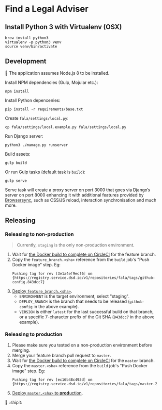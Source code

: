 # Find a Legal Adviser

## Install Python 3 with Virtualenv (OSX)

```
brew install python3
virtualenv -p python3 venv
source venv/bin/activate
```

## Development

:memo: The application assumes Node.js 8 to be installed.

Install NPM dependencies (Gulp, Mojular etc.):

```
npm install
```

Install Python depencenies:

```
pip install -r requirements/base.txt
```

Create `fala/settings/local.py`:
```
cp fala/settings/local.example.py fala/settings/local.py
```

Run Django server:

```
python3 ./manage.py runserver
```

Build assets:
```
gulp build
```

Or run Gulp tasks (default task is `build`):

```
gulp serve
```

Serve task will create a proxy server on port 3000 that goes via Django’s server on port 8000 enhancing it with
additional features provided by [Browsersync](http://www.browsersync.io/), such as CSS/JS reload, interaction
synchronisation and much more.

## Releasing

### Releasing to non-production

> Currently, `staging` is the only non-production environment.

1. Wait for [the Docker build to complete on CircleCI](https://circleci.com/gh/ministryofjustice/fala) for the feature branch.
1. Copy the `feature_branch.<sha>` reference from the `build` job's "Push Docker image" step. Eg:
    ```
    Pushing tag for rev [3e1a4ef9ecf6] on {https://registry.service.dsd.io/v1/repositories/fala/tags/github-config.843dcc7}
    ```
1. [Deploy `feature_branch.<sha>`](https://ci.service.dsd.io/job/DEPLOY-fala/build?delay=0sec).
    * `ENVIRONMENT` is the target environment, select "staging".
    * `DEPLOY_BRANCH` is the branch that needs to be released (`github-config` in the above example).
    * `VERSION` is either `latest` for the last successful build on that branch, or a specific 7-character prefix of the Git SHA (`843dcc7` in the above example).


### Releasing to production

1. Please make sure you tested on a non-production environment before merging.
1. Merge your feature branch pull request to `master`.
1. Wait for [the Docker build to complete on CircleCI](https://circleci.com/gh/ministryofjustice/fala/tree/master) for the `master` branch.
1. Copy the `master.<sha>` reference from the `build` job's "Push Docker image" step. Eg:
    ```
    Pushing tag for rev [ec16b48c493d] on {https://registry.service.dsd.io/v1/repositories/fala/tags/master.2d889b5}
    ```
1. [Deploy `master.<sha>` to **prod**uction](https://ci.service.dsd.io/job/DEPLOY-fala/build?delay=0sec).

:tada: :shipit: